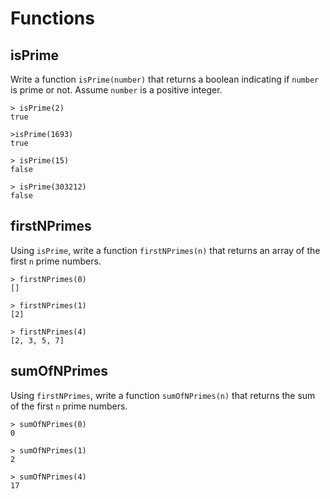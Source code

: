 # Functions

## isPrime

Write a function `isPrime(number)` that returns a boolean indicating if `number`
is prime or not. Assume `number` is a positive integer.

```
> isPrime(2)
true

>isPrime(1693)
true

> isPrime(15)
false

> isPrime(303212)
false
```

## firstNPrimes

Using `isPrime`, write a function `firstNPrimes(n)` that returns an array of the
first `n` prime numbers.

```
> firstNPrimes(0)
[]

> firstNPrimes(1)
[2]

> firstNPrimes(4)
[2, 3, 5, 7]
```

## sumOfNPrimes

Using `firstNPrimes`, write a function `sumOfNPrimes(n)` that returns the sum of
the first `n` prime numbers.

```
> sumOfNPrimes(0)
0

> sumOfNPrimes(1)
2

> sumOfNPrimes(4)
17
```
